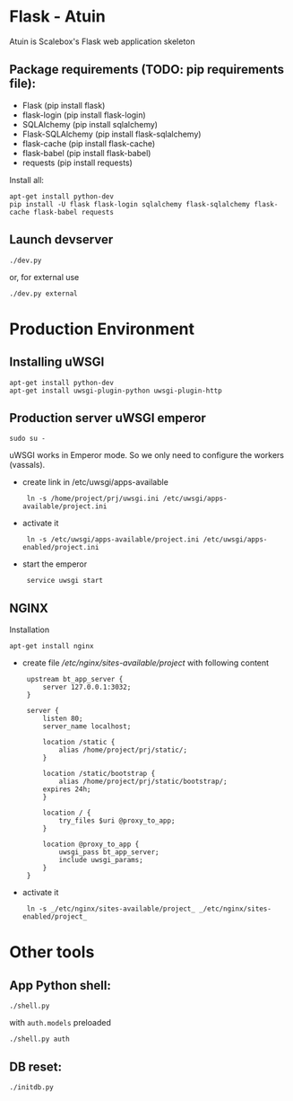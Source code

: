# Flask - Atuin

Atuin is Scalebox's Flask web application skeleton

## Package requirements (TODO: pip requirements file):

 - Flask (pip install flask)
 - flask-login (pip install flask-login)
 - SQLAlchemy (pip install sqlalchemy)
 - Flask-SQLAlchemy (pip install flask-sqlalchemy)
 - flask-cache (pip install flask-cache)
 - flask-babel (pip install flask-babel)
 - requests (pip install requests)

Install all:

    apt-get install python-dev
    pip install -U flask flask-login sqlalchemy flask-sqlalchemy flask-cache flask-babel requests

## Launch devserver

    ./dev.py

 or, for external use

    ./dev.py external

# Production Environment

## Installing uWSGI

    apt-get install python-dev
    apt-get install uwsgi-plugin-python uwsgi-plugin-http

## Production server uWSGI emperor

    sudo su -
	
uWSGI works in Emperor mode. So we only need to configure the workers (vassals).
 
 - create link in /etc/uwsgi/apps-available

        ln -s /home/project/prj/uwsgi.ini /etc/uwsgi/apps-available/project.ini

 - activate it
 
        ln -s /etc/uwsgi/apps-available/project.ini /etc/uwsgi/apps-enabled/project.ini

 - start the emperor
 
        service uwsgi start

## NGINX

Installation

    apt-get install nginx

 - create file _/etc/nginx/sites-available/project_ with following content

        upstream bt_app_server {
        	server 127.0.0.1:3032;
        }
        
        server {
        	listen 80;
        	server_name localhost;
        
        	location /static {
                alias /home/project/prj/static/;
        	}
        
        	location /static/bootstrap {
                alias /home/project/prj/static/bootstrap/;
        	expires 24h;
        	}
        
        	location / {
                try_files $uri @proxy_to_app;
        	}
        
        	location @proxy_to_app {
                uwsgi_pass bt_app_server;
                include uwsgi_params;
        	}
        }

 - activate it
 
        ln -s _/etc/nginx/sites-available/project_ _/etc/nginx/sites-enabled/project_


# Other tools

## App Python shell:

    ./shell.py

with `auth.models` preloaded

    ./shell.py auth

## DB reset:

	./initdb.py
 

